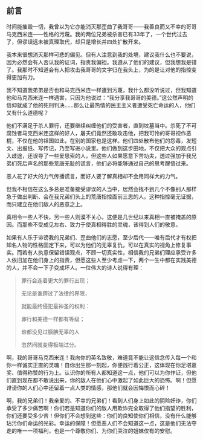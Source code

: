 ## 前言

时间能摧毁一切，我曾以为它亦能消灭那歪曲了我哥哥——我善良而又不幸的哥哥马克西米连——性格的污蔑。我的两位兄弟被杀害已有33年了，一个世代过去了，但谬误远未被真理取代，却只是增长并四处扩散开来。

我本来很想消灭那样可悲的偏见。但有人注意到我的处境，建议我什么也不要说，因为必然会有人否认我的证词，指责我偏袒。我遵从了他们的建议，但我想我是错了。我那时不知道会有人把攻击我哥哥的文字归在我头上，为的是让对他的指控变得更加有力。

我不知道我弟弟是否也和马克西米连一样遭到污蔑，我什么都没听说过，但我知道他和马克西米连一样遇害，只因为他说过：“我分享我哥哥的美德。”这公然声明的信仰就成了他的死刑判决……那么让最热情的民主主义者遭受死亡命运的人，他们又有什么道德呢？

他们不满足于杀人罪行，还要继续纠缠他们的受害者，直到坟墓当中。杀死了不可腐蚀者马克西米连这样的好人，屠夫们竟然还敢攻击他，把我可怜的哥哥视作恶棍，不仅在他的祖国如此，在别的国家也是这样。他们四处散布他们的怨毒，发短文、出报纸、写传记，乃至写进小说里。他们做到这步田地，不仅把大众的观点引入歧途，还误导了一些爱思索的人，但这些人如果愿意下苦功夫，透过强加于我兄弟们死后声名的那些荒唐无耻的谎言，他们必将能够通过自己的思考醒悟过来。

恶人花了好大的力气传播谎言，而好人要了解真相却不会用同样大的力气。

但我不相信在这么多总是准备接受谬误的人当中，居然会找不到几个不像别人那样急于做出判断、会在我兄弟们头上的荒唐指控面前三思的人。这种指控毫无证据，而只建立在他们敌人的恶意之上。

真相令一些人不快，另一些人则漠不关心，这便是几世纪以来真相一直被掩盖的原因。而那些不受成见左右、致力于使真相得胜的灵魂，该得到人们的敬意。

如果有人乐于诽谤我的兄弟们、歪曲他们的志愿，至少后代——唯有后代才有权把知名人物的性格固定下来，可以为他们的无辜复仇，可以在真实的视角上修复事实。而若有人执意保留错误观点，不顾一切真实性，相信我的兄弟们理应承受许多人依旧加在他们身上的指责，但愿这些人至少考虑一下，两个一生中都在实践美德的人，并不会一下子变成坏人。一位伟大的诗人说得有理：

> 罪行会连着更大的罪行出现；
> 
> 无论是谁跨过了法律的界限，
> 
> 就能最终侵犯最神圣的权利：
> 
> 罪行和美德一样都有等级；
> 
> 谁都没见过腼腆无辜的人
> 
> 忽然间就变得极端过分。

啊，我的哥哥马克西米连！我向你的英名致敬，难道竟不能让这信念传入每一个和你一样诚实正直的灵魂！自你出生那一刻起，你便践行着公正，这体现在你足堪嘉奖、值得称赞的行为上。认识你的所有人都知道这一点，他们可以为你作证，但他们直到现在都不敢说出来，你的敌人在他们心中激起了如此巨大的恐怖。啊！但愿诽谤你的人们心中还留着一点人类的情感，那他们就会因悔恨而心碎！

啊，我的兄弟们！我亲爱的、不幸的兄弟们！看到人们身上如此的阴险奸诈，你们承受了多少痛苦啊！你们若是知道你们的敌人用欺诈完全取得了他们指望的胜利，你们还要受多少苦！但你们不会想到这些：你们的良知使你们相信，没有什么能够玷污你们命运的光彩。幸运的保障！但愿恶人们不会知道这一点，这是他们无法夺走的唯一一项福利，也是一个尊敬你们、为你们哭泣的姐妹仅有的安慰。
